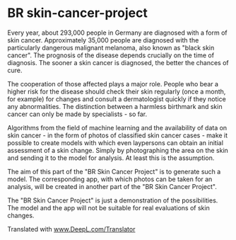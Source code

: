 # BR skin-cancer-project
Every year, about 293,000 people in Germany are diagnosed with a form of skin cancer. Approximately 35,000 people are diagnosed with the particularly dangerous malignant melanoma, also known as "black skin cancer". The prognosis of the disease depends crucially on the time of diagnosis. The sooner a skin cancer is diagnosed, the better the chances of cure.

The cooperation of those affected plays a major role. People who bear a higher risk for the disease should check their skin regularly (once a month, for example) for changes and consult a dermatologist quickly if they notice any abnormalities. The distinction between a harmless birthmark and skin cancer can only be made by specialists - so far.  

Algorithms from the field of machine learning and the availability of data on skin cancer - in the form of photos of classified skin cancer cases - make it possible to create models with which even laypersons can obtain an initial assessment of a skin change. Simply by photographing the area on the skin and sending it to the model for analysis. At least this is the assumption.

The aim of this part of the "BR Skin Cancer Project" is to generate such a model. The corresponding app, with which photos can be taken for an analysis, will be created in another part of the "BR Skin Cancer Project".

The "BR Skin Cancer Project" is just a demonstration of the possibilities. The model and the app will not be suitable for real evaluations of skin changes.

Translated with www.DeepL.com/Translator
